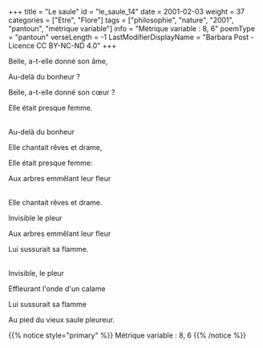 +++
title = "Le saule"
id = "le_saule_14"
date = 2001-02-03
weight = 37
categories = ["Etre", "Flore"]
tags = ["philosophie", "nature", "2001", "pantoun", "métrique variable"]
info = "Métrique variable : 8, 6"
poemType = "pantoun"
verseLength = -1
LastModifierDisplayName = "Barbara Post - Licence CC BY-NC-ND 4.0"
+++

Belle, a-t-elle donné son âme,

Au-delà du bonheur ?

Belle, a-t-elle donné son cœur ?

Elle était presque femme.

 \
Au-delà du bonheur

Elle chantait rêves et drame,

Elle était presque femme:

Aux arbres emmêlant leur fleur

 \
Elle chantait rêves et drame.

Invisible le pleur

Aux arbres emmêlant leur fleur

Lui sussurait sa flamme.

 \
Invisible, le pleur

Effleurant l'onde d'un calame

Lui sussurait sa flamme

Au pied du vieux saule pleureur.

{{% notice style="primary" %}}
Métrique variable : 8, 6
{{% /notice %}}
